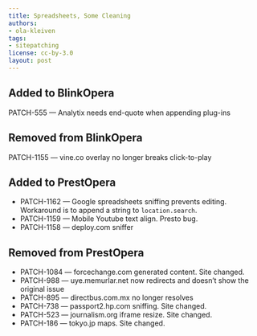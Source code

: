 ```yaml
---
title: Spreadsheets, Some Cleaning
authors:
- ola-kleiven
tags:
- sitepatching
license: cc-by-3.0
layout: post
---
```


## Added to BlinkOpera

PATCH-555 — Analytix needs end-quote when appending plug-ins

## Removed from BlinkOpera

PATCH-1155 — vine.co overlay no longer breaks click-to-play

## Added to PrestOpera

- PATCH-1162 — Google spreadsheets sniffing prevents editing. Workaround is to append a string to `location.search`.
- PATCH-1159 — Mobile Youtube text align. Presto bug.
- PATCH-1158 — deploy.com sniffer

## Removed from PrestOpera

- PATCH-1084 — forcechange.com generated content. Site changed.
- PATCH-988 — uye.memurlar.net now redirects and doesn’t show the original issue
- PATCH-895 — directbus.com.mx no longer resolves
- PATCH-738 — passport2.hp.com sniffing. Site changed.
- PATCH-523 — journalism.org iframe resize. Site changed.
- PATCH-186 — tokyo.jp maps. Site changed.
